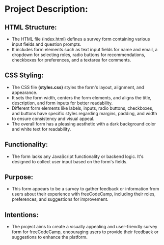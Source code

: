 # Project Description:
## HTML Structure:
- The HTML file (index.html) defines a survey form containing various input fields and question prompts.
- It includes form elements such as text input fields for name and email, a dropdown for selecting roles, radio buttons for recommendations, checkboxes for preferences, and a textarea for comments.
## CSS Styling:
- The CSS file **(styles.css)** styles the form's layout, alignment, and appearance.
- It sets the form width, centers the form elements, and aligns the title, description, and form inputs for better readability.
- Different form elements like labels, inputs, radio buttons, checkboxes, and buttons have specific styles regarding margins, padding, and width to ensure consistency and visual appeal.
- The overall form has a pleasing aesthetic with a dark background color and white text for readability.
## Functionality:
- The form lacks any JavaScript functionality or backend logic. It's designed to collect user input based on the form's fields.
## Purpose:
- This form appears to be a survey to gather feedback or information from users about their experience with freeCodeCamp, including their roles, preferences, and suggestions for improvement.
## Intentions:
- The project aims to create a visually appealing and user-friendly survey form for freeCodeCamp, encouraging users to provide their feedback or suggestions to enhance the platform.
